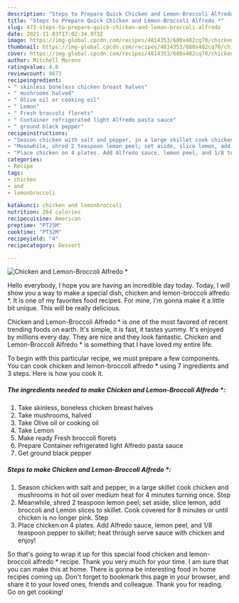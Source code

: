 ```yaml
---
description: "Steps to Prepare Quick Chicken and Lemon-Broccoli Alfredo *"
title: "Steps to Prepare Quick Chicken and Lemon-Broccoli Alfredo *"
slug: 473-steps-to-prepare-quick-chicken-and-lemon-broccoli-alfredo
date: 2021-11-03T17:02:34.973Z
image: https://img-global.cpcdn.com/recipes/4814353/680x482cq70/chicken-and-lemon-broccoli-alfredo-recipe-main-photo.jpg
thumbnail: https://img-global.cpcdn.com/recipes/4814353/680x482cq70/chicken-and-lemon-broccoli-alfredo-recipe-main-photo.jpg
cover: https://img-global.cpcdn.com/recipes/4814353/680x482cq70/chicken-and-lemon-broccoli-alfredo-recipe-main-photo.jpg
author: Mitchell Moreno
ratingvalue: 4.6
reviewcount: 9673
recipeingredient:
- " skinless boneless chicken breast halves"
- " mushrooms halved"
- " Olive oil or cooking oil"
- " Lemon"
- " Fresh broccoli florets"
- " Container refrigerated light Alfredo pasta sauce"
- " ground black pepper"
recipeinstructions:
- "Season chicken with salt and pepper, in a large skillet cook chicken and mushrooms in hot oil over medium heat for 4 minutes turning once. Step"
- "Meanwhile, shred 2 teaspoon lemon peel; set aside, slice lemon, add broccoli and Lemon slices to skillet. Cook covered for 8 minutes or until chicken is no longer pink. Step"
- "Place chicken on 4 plates. Add Alfredo sauce, lemon peel, and 1/8 teaspoon pepper to skillet; heat through serve sauce with chicken and enjoy!"
categories:
- Recipe
tags:
- chicken
- and
- lemonbroccoli

katakunci: chicken and lemonbroccoli 
nutrition: 264 calories
recipecuisine: American
preptime: "PT25M"
cooktime: "PT32M"
recipeyield: "4"
recipecategory: Dessert

---
```



![Chicken and Lemon-Broccoli Alfredo *](https://img-global.cpcdn.com/recipes/4814353/680x482cq70/chicken-and-lemon-broccoli-alfredo-recipe-main-photo.jpg)

Hello everybody, I hope you are having an incredible day today. Today, I will show you a way to make a special dish, chicken and lemon-broccoli alfredo *. It is one of my favorites food recipes. For mine, I'm gonna make it a little bit unique. This will be really delicious.



Chicken and Lemon-Broccoli Alfredo * is one of the most favored of recent trending foods on earth. It's simple, it is fast, it tastes yummy. It's enjoyed by millions every day. They are nice and they look fantastic. Chicken and Lemon-Broccoli Alfredo * is something that I have loved my entire life.


To begin with this particular recipe, we must prepare a few components. You can cook chicken and lemon-broccoli alfredo * using 7 ingredients and 3 steps. Here is how you cook it.

<!--inarticleads1-->

##### The ingredients needed to make Chicken and Lemon-Broccoli Alfredo *:

1. Take  skinless, boneless chicken breast halves
1. Take  mushrooms, halved
1. Take  Olive oil or cooking oil
1. Take  Lemon
1. Make ready  Fresh broccoli florets
1. Prepare  Container refrigerated light Alfredo pasta sauce
1. Get  ground black pepper




<!--inarticleads2-->

##### Steps to make Chicken and Lemon-Broccoli Alfredo *:

1. Season chicken with salt and pepper, in a large skillet cook chicken and mushrooms in hot oil over medium heat for 4 minutes turning once. Step
1. Meanwhile, shred 2 teaspoon lemon peel; set aside, slice lemon, add broccoli and Lemon slices to skillet. Cook covered for 8 minutes or until chicken is no longer pink. Step
1. Place chicken on 4 plates. Add Alfredo sauce, lemon peel, and 1/8 teaspoon pepper to skillet; heat through serve sauce with chicken and enjoy!




So that's going to wrap it up for this special food chicken and lemon-broccoli alfredo * recipe. Thank you very much for your time. I am sure that you can make this at home. There is gonna be interesting food in home recipes coming up. Don't forget to bookmark this page in your browser, and share it to your loved ones, friends and colleague. Thank you for reading. Go on get cooking!
